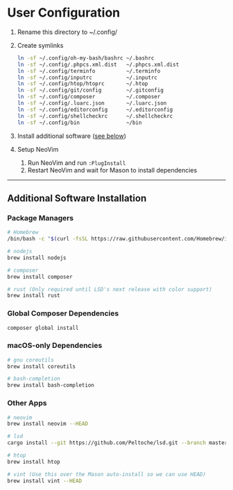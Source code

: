 # User Configuration

1. Rename this directory to ~/.config/
1. Create symlinks

   ```bash
   ln -sf ~/.config/oh-my-bash/bashrc ~/.bashrc
   ln -sf ~/.config/.phpcs.xml.dist   ~/.phpcs.xml.dist
   ln -sf ~/.config/terminfo          ~/.terminfo
   ln -sf ~/.config/inputrc           ~/.inputrc
   ln -sf ~/.config/htop/htoprc       ~/.htop
   ln -sf ~/.config/git/config        ~/.gitconfig
   ln -sf ~/.config/composer          ~/.composer
   ln -sf ~/.config/.luarc.json       ~/.luarc.json
   ln -sf ~/.config/editorconfig      ~/.editorconfig
   ln -sf ~/.config/shellcheckrc      ~/.shellcheckrc
   ln -sf ~/.config/bin               ~/bin
   ```

1. Install additional software ([see below](#additional-software-installation))
1. Setup NeoVim
    1. Run NeoVim and run `:PlugInstall`
    1. Restart NeoVim and wait for Mason to install dependencies

---

## Additional Software Installation

### Package Managers

```bash
# Homebrew
/bin/bash -c "$(curl -fsSL https://raw.githubusercontent.com/Homebrew/install/HEAD/install.sh)"

# nodejs
brew install nodejs

# composer
brew install composer

# rust (Only required until LSD's next release with color support)
brew install rust
```

### Global Composer Dependencies

```bash
composer global install
```

### macOS-only Dependencies

```bash
# gnu coreutils
brew install coreutils

# bash-completion
brew install bash-completion
```

### Other Apps

```bash
# neovim
brew install neovim --HEAD

# lsd
cargo install --git https://github.com/Peltoche/lsd.git --branch master

# htop
brew install htop

# vint (Use this over the Mason auto-install so we can use HEAD)
brew install vint --HEAD
```
